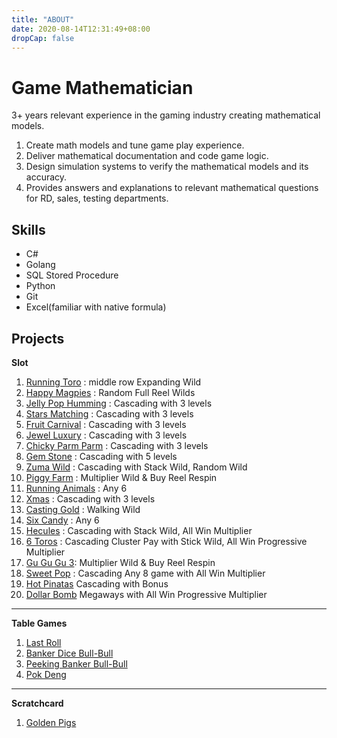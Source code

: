 ```yaml
---
title: "ABOUT"
date: 2020-08-14T12:31:49+08:00
dropCap: false
---
```


# Game Mathematician

3+ years relevant experience in the gaming industry creating mathematical models.

1. Create math models and tune game play experience.
2. Deliver mathematical documentation and code game logic.
3. Design simulation systems to verify the mathematical models and its accuracy.
4. Provides answers and explanations to relevant mathematical questions for RD, sales, testing departments.

## Skills

- C#
- Golang
- SQL Stored Procedure
- Python
- Git
- Excel(familiar with native formula)

## Projects

**Slot**

1. [Running Toro](https://h5c.cqgame.games/86/?token=guest:::3000) : middle row Expanding Wild
2. [Happy Magpies](https://h5c.cqgame.games/88/?token=guest:::3000) : Random Full Reel Wilds
3. [Jelly Pop Humming](https://h5c.cqgame.games/100/?token=guest:::3000) : Cascading with 3 levels
4. [Stars Matching](https://h5c.cqgame.games/101/?token=guest:::3000) : Cascading with 3 levels
5. [Fruit Carnival](https://h5c.cqgame.games/102/?token=guest:::3000) : Cascading with 3 levels
6. [Jewel Luxury](https://h5c.cqgame.games/103/?token=guest:::3000) : Cascading with 3 levels
7. [Chicky Parm Parm](https://h5c.cqgame.games/104/?token=guest:::3000) : Cascading with 3 levels
8. [Gem Stone](https://h5c.cqgame.games/114/?token=guest:::3000) : Cascading with 5 levels
9. [Zuma Wild](https://h5c.cqgame.games/122/?token=guest:::3000) : Cascading with Stack Wild, Random Wild
10. [Piggy Farm](https://h5c.cqgame.games/126/?token=guest:::3000) : Multiplier Wild & Buy Reel Respin
11. [Running Animals](https://h5c.cqgame.games/136/?token=guest:::3000) : Any 6
12. [Xmas](https://h5c.cqgame.games/141/?token=guest:::3000) : Cascading with 3 levels
13. [Casting Gold](https://h5c.cqgame.games/145/?token=guest:::3000) : Walking Wild
14. [Six Candy](https://h5c.cqgame.games/153/?token=guest:::3000) : Any 6
15. [Hecules](https://h5c.cqgame.games/161/?token=guest:::3000) : Cascading with Stack Wild, All Win Multiplier
16. [6 Toros](https://h5c.cqgame.games/173/?token=guest:::3000) : Cascading Cluster Pay with Stick Wild, All Win Progressive Multiplier
17. [Gu Gu Gu 3](https://h5c.cqgame.games/180/?token=guest:::3000): Multiplier Wild & Buy Reel Respin
18. [Sweet Pop](https://h5c.cqgame.games/206/?token=guest:::3000) : Cascading Any 8 game with All Win Multiplier
19. [Hot Pinatas](https://h5c.cqgame.games/215/?token=guest:::3000) Cascading with Bonus
20. [Dollar Bomb](https://h5c.cqgame.games/218/?token=guest:::3000) Megaways with All Win Progressive Multiplier

---

**Table Games**

1. [Last Roll](https://h5bt.cqgame.games/h5/BT01/??token=guest)
2. [Banker Dice Bull-Bull](https://h5bt.cqgame.games/h5/BT02/??token=guest)
3. [Peeking Banker Bull-Bull](https://h5bt.cqgame.games/h5/BT03/??token=guest)
4. [Pok Deng](https://h5bt.cqgame.games/h5/CH03/??token=guest)

---

**Scratchcard**

1. [Golden Pigs](https://h5c.cqgame.games/168/?token=guest:::3000)
